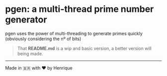 # pgen: a multi-thread prime number generator
pgen uses the power of multi-threading to generate primes quickly (obviously considering the nº of bits)
> That **README.md** is a wip and basic version, a better version will being made.
---
Made in 🇧🇷 with ❤️ by Henrique

